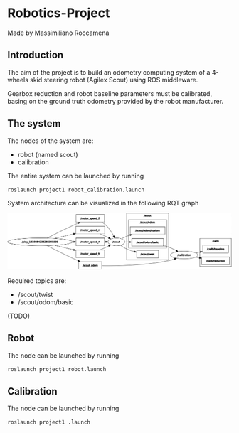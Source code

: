 # Robotics-Project

Made by Massimiliano Roccamena

## Introduction

The aim of the project is to build an odometry computing system of a 4-wheels skid steering robot (Agilex Scout) using ROS middleware.

Gearbox reduction and robot baseline parameters must be calibrated, basing on the ground truth odometry provided by the robot manufacturer.

## The system

The nodes of the system are:

- robot (named scout)
- calibration

The entire system can be launched by running

```bash
roslaunch project1 robot_calibration.launch
```

System architecture can be visualized in the following RQT graph

![Image of Yaktocat](./project1.png)

Required topics are:

- /scout/twist
- /scout/odom/basic

(TODO)

## Robot

The node can be launched by running

```bash
roslaunch project1 robot.launch
```

## Calibration

The node can be launched by running

```bash
roslaunch project1 .launch
```
